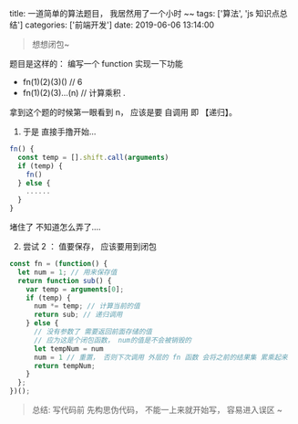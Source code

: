 title: 一道简单的算法题目， 我居然用了一个小时 ~~
tags: ['算法', 'js 知识点总结']
categories: ['前端开发']
date: 2019-06-06 13:14:00

> 想想闭包~

<!-- more -->

题目是这样的：
编写一个 function 实现一下功能

- fn(1)(2)(3)() // 6
- fn(1)(2)(3)...(n) // 计算乘积 .

拿到这个题的时候第一眼看到 n， 应该是要 自调用 即 【递归】。

1. 于是 直接手撸开始...

```js
fn() {
  const temp = [].shift.call(arguments)
  if (temp) {
    fn()
  } else {
    ......
  }
}
```

堵住了 不知道怎么弄了....

2. 尝试 2 ：
值要保存， 应该要用到闭包

```js
const fn = (function() {
  let num = 1; // 用来保存值
  return function sub() {
    var temp = arguments[0];
    if (temp) {
      num *= temp; // 计算当前的值
      return sub; // 递归调用
    } else {
      // 没有参数了 需要返回前面存储的值
      // 应为这是个闭包函数， num的值是不会被销毁的
      let tempNum = num
      num = 1 // 重置， 否则下次调用 外层的 fn 函数 会将之前的结果集 累乘起来
      return tempNum;
    }
  };
})();
```

> 总结: 写代码前 先构思伪代码， 不能一上来就开始写， 容易进入误区 ~
